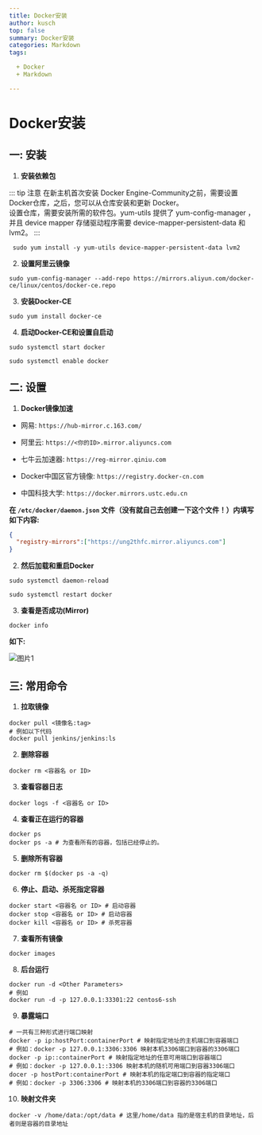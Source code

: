 ```yaml
---
title: Docker安装
author: kusch
top: false
summary: Docker安装
categories: Markdown
tags:

  + Docker
  + Markdown

---
```


# Docker安装

## 一: 安装

1. **安装依赖包**

::: tip 注意
在新主机首次安装 Docker Engine-Community之前，需要设置Docker仓库，之后，您可以从仓库安装和更新 Docker。  
设置仓库，需要安装所需的软件包。yum-utils 提供了 yum-config-manager ，并且 device mapper 存储驱动程序需要   device-mapper-persistent-data 和 lvm2。
:::

``` shell
 sudo yum install -y yum-utils device-mapper-persistent-data lvm2 
```

2. **设置阿里云镜像**

``` shell
sudo yum-config-manager --add-repo https://mirrors.aliyun.com/docker-ce/linux/centos/docker-ce.repo 
```

3. **安装Docker-CE**

``` shell
sudo yum install docker-ce
```

4. **启动Docker-CE和设置自启动**

``` shell
sudo systemctl start docker
```

``` shell
sudo systemctl enable docker
```

## 二: 设置

1. **Docker镜像加速**

 - 网易: `https://hub-mirror.c.163.com/`

 - 阿里云: `https://<你的ID>.mirror.aliyuncs.com`

 - 七牛云加速器: `https://reg-mirror.qiniu.com`

 - Docker中国区官方镜像: `https://registry.docker-cn.com`

 - 中国科技大学: `https://docker.mirrors.ustc.edu.cn`

**在 `/etc/docker/daemon.json` 文件（没有就自己去创建一下这个文件！）内填写如下内容:**

``` json
{
  "registry-mirrors":["https://ung2thfc.mirror.aliyuncs.com"]
}
```

2. **然后加载和重启Docker**

``` shell
sudo systemctl daemon-reload
```

``` shell
sudo systemctl restart docker
```

3. **查看是否成功(Mirror)**

``` shell
docker info
```

**如下:**

![图片1](https://doc-kush-1302134273.cos.ap-nanjing.myqcloud.com/docker1.png)

## 三: 常用命令

1. **拉取镜像**
```shell
docker pull <镜像名:tag>
# 例如以下代码
docker pull jenkins/jenkins:ls
```

2. **删除容器**
```shell
docker rm <容器名 or ID>
```
3. **查看容器日志**
```shell
docker logs -f <容器名 or ID>
```
4. **查看正在运行的容器**
```shell
docker ps
docker ps -a # 为查看所有的容器，包括已经停止的。
```
5. **删除所有容器**
```shell
docker rm $(docker ps -a -q)
```
6. **停止、启动、杀死指定容器**
```shell
docker start <容器名 or ID> # 启动容器
docker stop <容器名 or ID> # 启动容器
docker kill <容器名 or ID> # 杀死容器
```
7. **查看所有镜像**
```shell
docker images
```
8. **后台运行**
```shell
docker run -d <Other Parameters>
# 例如
docker run -d -p 127.0.0.1:33301:22 centos6-ssh
```
9. **暴露端口**
```shell
# 一共有三种形式进行端口映射
docker -p ip:hostPort:containerPort # 映射指定地址的主机端口到容器端口
# 例如：docker -p 127.0.0.1:3306:3306 映射本机3306端口到容器的3306端口
docker -p ip::containerPort # 映射指定地址的任意可用端口到容器端口
# 例如：docker -p 127.0.0.1::3306 映射本机的随机可用端口到容器3306端口
docer -p hostPort:containerPort # 映射本机的指定端口到容器的指定端口
# 例如：docker -p 3306:3306 # 映射本机的3306端口到容器的3306端口
```

10. **映射文件夹**
```shell
docker -v /home/data:/opt/data # 这里/home/data 指的是宿主机的目录地址，后者则是容器的目录地址
```
